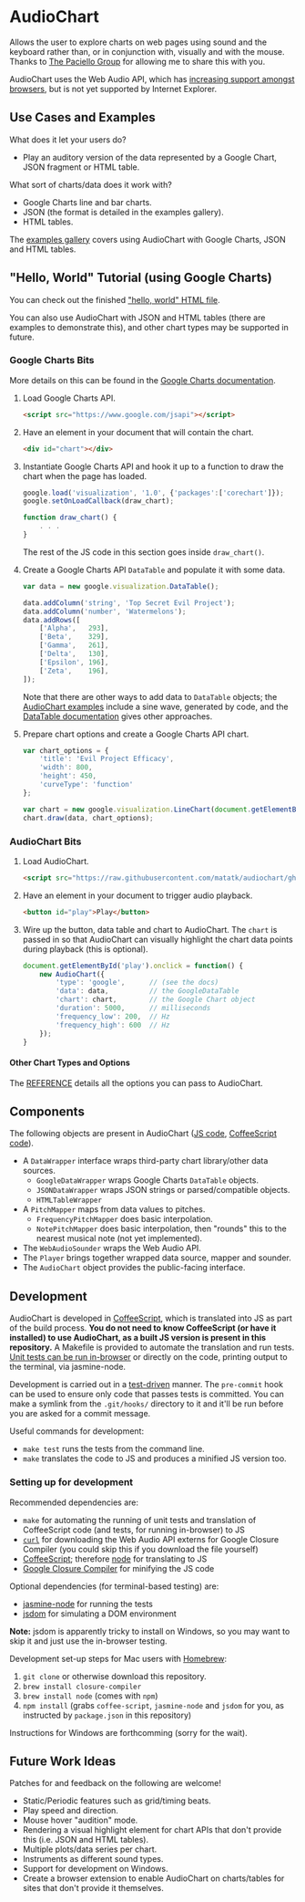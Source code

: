 AudioChart
===========

Allows the user to explore charts on web pages using sound and the keyboard rather than, or in conjunction with, visually and with the mouse.  Thanks to [The Paciello Group](http://paciellogroup.com) for allowing me to share this with you.

AudioChart uses the Web Audio API, which has [increasing support amongst browsers](http://caniuse.com/audio-api), but is not yet supported by Internet Explorer.

Use Cases and Examples
-----------------------

What does it let your users do?

 * Play an auditory version of the data represented by a Google Chart, JSON fragment or HTML table.

What sort of charts/data does it work with?

 * Google Charts line and bar charts.
 * JSON (the format is detailed in the examples gallery).
 * HTML tables.

The [examples gallery](http://matatk.agrip.org.uk/audiochart/example-charts.html) covers using AudioChart with Google Charts, JSON and HTML tables.

"Hello, World" Tutorial (using Google Charts)
----------------------------------------------

You can check out the finished ["hello, world" HTML file](http://matatk.agrip.org.uk/audiochart/hello-world.html).

You can also use AudioChart with JSON and HTML tables (there are examples to demonstrate this), and other chart types may be supported in future.

### Google Charts Bits

More details on this can be found in the [Google Charts documentation](https://developers.google.com/chart/).

 1. Load Google Charts API.

	```html
	<script src="https://www.google.com/jsapi"></script>
	```

 2. Have an element in your document that will contain the chart.

	```html
	<div id="chart"></div>
	```

 3. Instantiate Google Charts API and hook it up to a function to draw the chart when the page has loaded.

	```javascript
	google.load('visualization', '1.0', {'packages':['corechart']});
	google.setOnLoadCallback(draw_chart);

	function draw_chart() {
		. . .
	}
	```

	The rest of the JS code in this section goes inside `draw_chart()`.

 4. Create a Google Charts API `DataTable` and populate it with some data.

	```javascript
	var data = new google.visualization.DataTable();

	data.addColumn('string', 'Top Secret Evil Project');
	data.addColumn('number', 'Watermelons');
	data.addRows([
		['Alpha',   293],
		['Beta',    329],
		['Gamma',   261],
		['Delta',   130],
		['Epsilon', 196],
		['Zeta',    196],
	]);
	```

	Note that there are other ways to add data to `DataTable` objects; the [AudioChart examples](http://matatk.agrip.org.uk/audiochart/example-charts.html) include a sine wave, generated by code, and the [DataTable documentation](https://developers.google.com/chart/interactive/docs/reference#DataTable) gives other approaches.

 6. Prepare chart options and create a Google Charts API chart.

	```javascript
	var chart_options = {
		'title': 'Evil Project Efficacy',
		'width': 800,
		'height': 450,
		'curveType': 'function'
	};

	var chart = new google.visualization.LineChart(document.getElementById('chart'));
	chart.draw(data, chart_options);
	```

### AudioChart Bits

 1. Load AudioChart.

	```html
	<script src="https://raw.githubusercontent.com/matatk/audiochart/gh-pages/build/audiochart-min.js"></script>
	```

 2. Have an element in your document to trigger audio playback.

	```html
	<button id="play">Play</button>
	```

 3. Wire up the button, data table and chart to AudioChart.  The `chart` is passed in so that AudioChart can visually highlight the chart data points during playback (this is optional).

	```javascript
	document.getElementById('play').onclick = function() {
		new AudioChart({
			'type': 'google',      // (see the docs)
			'data': data,          // the GoogleDataTable
			'chart': chart,        // the Google Chart object
			'duration': 5000,      // milliseconds
			'frequency_low': 200,  // Hz
			'frequency_high': 600  // Hz
		});
	}
	```

#### Other Chart Types and Options

The [REFERENCE](REFERENCE.md) details all the options you can pass to AudioChart.

Components
-----------

The following objects are present in AudioChart ([JS code](build/audiochart.js), [CoffeeScript code](audiochart.coffee)).

 * A `DataWrapper` interface wraps third-party chart library/other data sources.
    - `GoogleDataWrapper` wraps Google Charts `DataTable` objects.
	- `JSONDataWrapper` wraps JSON strings or parsed/compatible objects.
	- `HTMLTableWrapper`
 * A `PitchMapper` maps from data values to pitches.
    - `FrequencyPitchMapper` does basic interpolation.
    - `NotePitchMapper` does basic interpolation, then "rounds" this to the nearest musical note (not yet implemented).
 * The `WebAudioSounder` wraps the Web Audio API.
 * The `Player` brings together wrapped data source, mapper and sounder.
 * The `AudioChart` object provides the public-facing interface.

Development
------------

AudioChart is developed in [CoffeeScript](http://coffeescript.org), which is translated into JS as part of the build process.  **You do not need to know CoffeeScript (or have it installed) to use AudioChart, as a built JS version is present in this repository.**  A Makefile is provided to automate the translation and run tests.  [Unit tests can be run in-browser](http://matatk.agrip.org.uk/audiochart/test/) or directly on the code, printing output to the terminal, via jasmine-node.

Development is carried out in a [test-driven](http://en.wikipedia.org/wiki/Test-driven_development) manner.  The `pre-commit` hook can be used to ensure only code that passes tests is committed.  You can make a symlink from the `.git/hooks/` directory to it and it'll be run before you are asked for a commit message.

Useful commands for development:

 * `make test` runs the tests from the command line.
 * `make` translates the code to JS and produces a minified JS version too.

### Setting up for development

Recommended dependencies are:

 * `make` for automating the running of unit tests and translation of CoffeeScript code (and tests, for running in-browser) to JS
 * [`curl`](http://curl.haxx.se) for downloading the Web Audio API externs for Google Closure Compiler (you could skip this if you download the file yourself)
 * [CoffeeScript](https://github.com/jashkenas/coffee-script); therefore [node](https://github.com/joyent/node) for translating to JS
 * [Google Closure Compiler](https://github.com/google/closure-compiler) for minifying the JS code

Optional dependencies (for terminal-based testing) are:

 * [jasmine-node](https://github.com/mhevery/jasmine-node) for running the tests
 * [jsdom](https://github.com/tmpvar/jsdom) for simulating a DOM environment
 
**Note:** jsdom is apparently tricky to install on Windows, so you may want to skip it and just use the in-browser testing.

Development set-up steps for Mac users with [Homebrew](http://brew.sh):

 1. `git clone` or otherwise download this repository.
 2. `brew install closure-compiler`
 3. `brew install node` (comes with `npm`)
 4. `npm install` (grabs `coffee-script`, `jasmine-node` and `jsdom` for you, as instructed by `package.json` in this repository)

Instructions for Windows are forthcomming (sorry for the wait).

Future Work Ideas
------------------

Patches for and feedback on the following are welcome!

 * Static/Periodic features such as grid/timing beats.
 * Play speed and direction.
 * Mouse hover "audition" mode.
 * Rendering a visual highlight element for chart APIs that don't provide this (i.e. JSON and HTML tables).
 * Multiple plots/data series per chart.
 * Instruments as different sound types.
 * Support for development on Windows.
 * Create a browser extension to enable AudioChart on charts/tables for sites that don't provide it themselves.

